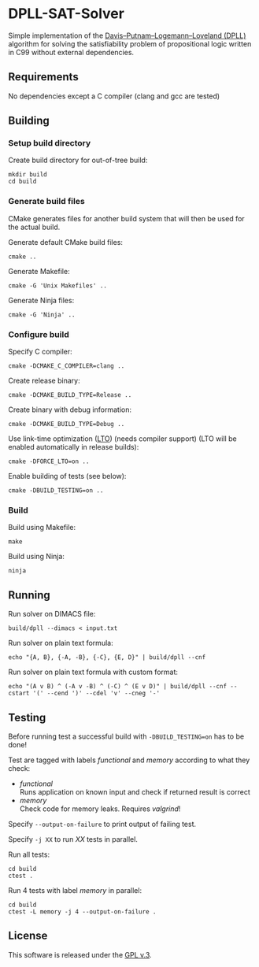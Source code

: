 # DPLL-SAT-Solver

Simple implementation of the
[Davis–Putnam–Logemann–Loveland (DPLL)](https://en.wikipedia.org/wiki/DPLL_algorithm)
algorithm for solving the satisfiability problem of propositional logic written
in C99 without external dependencies.


## Requirements

No dependencies except a C compiler (clang and gcc are tested)


## Building

### Setup build directory

Create build directory for out-of-tree build:

```
mkdir build
cd build
```

### Generate build files

CMake generates files for another build system that will then
be used for the actual build.

Generate default CMake build files:

```
cmake ..
```

Generate Makefile:

```
cmake -G 'Unix Makefiles' ..
```

Generate Ninja files:

```
cmake -G 'Ninja' ..
```

### Configure build

Specify C compiler:

```
cmake -DCMAKE_C_COMPILER=clang ..
```

Create release binary:

```
cmake -DCMAKE_BUILD_TYPE=Release ..
```

Create binary with debug information:

```
cmake -DCMAKE_BUILD_TYPE=Debug ..
```

Use link-time optimization
([LTO](https://en.wikipedia.org/wiki/Interprocedural_optimization))
(needs compiler support)
(LTO will be enabled automatically in release builds):

```
cmake -DFORCE_LTO=on ..
```

Enable building of tests (see below):

```
cmake -DBUILD_TESTING=on ..
```

### Build

Build using Makefile:

```
make
```

Build using Ninja:

```
ninja
```


## Running

Run solver on DIMACS file:

```
build/dpll --dimacs < input.txt
```

Run solver on plain text formula:

```
echo "{A, B}, {-A, -B}, {-C}, {E, D}" | build/dpll --cnf
```

Run solver on plain text formula with custom format:

```
echo "(A v B) ^ (-A v -B) ^ (-C) ^ (E v D)" | build/dpll --cnf --cstart '(' --cend ')' --cdel 'v' --cneg '-'
```


## Testing

Before running test a successful build with `-DBUILD_TESTING=on` has to be done!

Test are tagged with labels *functional* and *memory* according to what they
check:

- *functional*  
  Runs application on known input and check if returned result is correct
- *memory*  
  Check code for memory leaks. Requires *valgrind*!

Specify `--output-on-failure` to print output of failing test.

Specify `-j XX` to run *XX* tests in parallel.

Run all tests:

```
cd build
ctest .
```

Run 4 tests with label *memory* in parallel:

```
cd build
ctest -L memory -j 4 --output-on-failure .
```


## License

This software is released under the
[GPL v.3](https://www.gnu.org/licenses/gpl-3.0.html).
